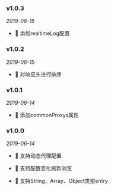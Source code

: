 ### v1.0.3

*2019-06-15*

- 🚀 添加realtimeLog配置

### v1.0.2

*2019-06-15*

- 🚀 对响应头进行排序

### v1.0.1

*2019-06-14*

- 🚀 添加commonProxys属性

### v1.0.0

*2019-06-14*

- 🚀 支持动态代理配置

- 🚀 支持配置变化刷新浏览

- 🚀 支持String、Array、Object类型entry 
